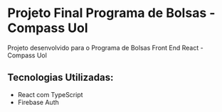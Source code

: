 # Projeto Final Programa de Bolsas - Compass Uol

Projeto desenvolvido para o Programa de Bolsas Front End React - Compass Uol 

## Tecnologias Utilizadas:
- React com TypeScript
- Firebase Auth 


